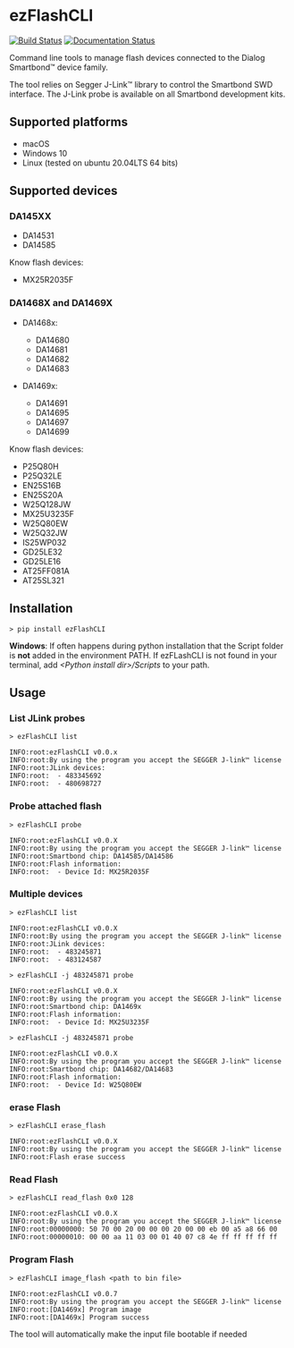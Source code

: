 # ezFlashCLI

[![Build Status](https://travis-ci.org/ezflash/ezFlashCLI.svg?branch=main)](https://travis-ci.org/ezflash/ezFlashCLI)
[![Documentation Status](https://readthedocs.org/projects/ezflashcli/badge/?version=latest)](https://ezflashcli.readthedocs.io/en/latest/?badge=latest)

Command line tools to manage flash devices connected to the Dialog Smartbond™ device family.

The tool relies on Segger J-Link™ library to control the Smartbond SWD interface. The J-Link probe is available on all Smartbond development kits.

## Supported platforms

* macOS
* Windows 10
* Linux (tested on ubuntu 20.04LTS 64 bits)

## Supported devices

### DA145XX

* DA14531
* DA14585

Know flash devices:
* MX25R2035F

### DA1468X and DA1469X

* DA1468x:
  * DA14680
  * DA14681
  * DA14682
  * DA14683

* DA1469x:
  * DA14691
  * DA14695
  * DA14697
  * DA14699

Know flash devices:

* P25Q80H
* P25Q32LE
* EN25S16B
* EN25S20A
* W25Q128JW
* MX25U3235F
* W25Q80EW
* W25Q32JW
* IS25WP032
* GD25LE32
* GD25LE16
* AT25FF081A
* AT25SL321





## Installation

```
> pip install ezFlashCLI
```

**Windows**: If often happens during python installation that the Script folder is **not** added in the environment PATH. If ezFLashCLI is not found in your terminal, add *\<Python install dir\>/Scripts* to your path.

## Usage

### List JLink probes

```
> ezFlashCLI list

INFO:root:ezFlashCLI v0.0.x
INFO:root:By using the program you accept the SEGGER J-link™ license
INFO:root:JLink devices:
INFO:root:  - 483345692
INFO:root:  - 480698727
```

### Probe attached flash

```
> ezFlashCLI probe

INFO:root:ezFlashCLI v0.0.X
INFO:root:By using the program you accept the SEGGER J-link™ license
INFO:root:Smartbond chip: DA14585/DA14586
INFO:root:Flash information:
INFO:root:  - Device Id: MX25R2035F
```

### Multiple devices

```
> ezFlashCLI list

INFO:root:ezFlashCLI v0.0.X
INFO:root:By using the program you accept the SEGGER J-link™ license
INFO:root:JLink devices:
INFO:root:  - 483245871
INFO:root:  - 483124587

> ezFlashCLI -j 483245871 probe

INFO:root:ezFlashCLI v0.0.X
INFO:root:By using the program you accept the SEGGER J-link™ license
INFO:root:Smartbond chip: DA1469x
INFO:root:Flash information:
INFO:root:  - Device Id: MX25U3235F

> ezFlashCLI -j 483245871 probe

INFO:root:ezFlashCLI v0.0.X
INFO:root:By using the program you accept the SEGGER J-link™ license
INFO:root:Smartbond chip: DA14682/DA14683
INFO:root:Flash information:
INFO:root:  - Device Id: W25Q80EW
```



### erase Flash

```
> ezFlashCLI erase_flash

INFO:root:ezFlashCLI v0.0.X
INFO:root:By using the program you accept the SEGGER J-link™ license
INFO:root:Flash erase success
```

### Read Flash

```
> ezFlashCLI read_flash 0x0 128

INFO:root:ezFlashCLI v0.0.X
INFO:root:By using the program you accept the SEGGER J-link™ license
INFO:root:00000000: 50 70 00 20 00 00 00 20 00 00 eb 00 a5 a8 66 00
INFO:root:00000010: 00 00 aa 11 03 00 01 40 07 c8 4e ff ff ff ff ff
```

### Program Flash

```
> ezFlashCLI image_flash <path to bin file>

INFO:root:ezFlashCLI v0.0.7
INFO:root:By using the program you accept the SEGGER J-link™ license
INFO:root:[DA1469x] Program image
INFO:root:[DA1469x] Program success
```

The tool will automatically make the input file bootable if needed
